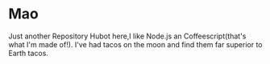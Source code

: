 # Mao
Just another Repository
Hubot here,I like Node.js an Coffeescript(that's what I'm made of!).
I've had tacos on the moon and find them far superior to Earth tacos.
